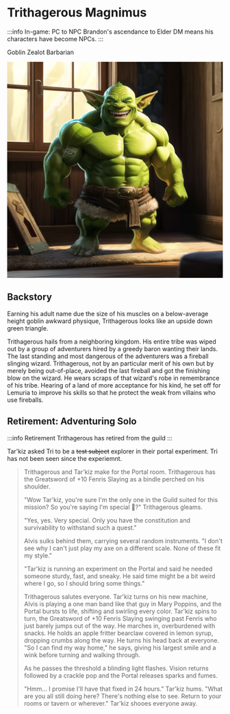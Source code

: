 # Trithagerous Magnimus

:::info In-game: PC to NPC
Brandon's ascendance to Elder DM means his characters have become NPCs.
:::

Goblin Zealot Barbarian

![Trithagerous](/img/players/Tri.png)

## Backstory

Earning his adult name due the size of his muscles on a below-average height goblin awkward physique, Trithagerous looks like an upside down green triangle.

Trithagerous hails from a neighboring kingdom.
His entire tribe was wiped out by a group of adventurers hired by a greedy baron wanting their lands.
The last standing and most dangerous of the adventurers was a fireball slinging wizard.
Trithagerous, not by an particular merit of his own but by merely being out-of-place, avoided the last fireball and got the finishing blow on the wizard.
He wears scraps of that wizard's robe in remembrance of his tribe. Hearing of a land of more acceptance for his kind, he set off for Lemuria to improve his skills so that he protect the weak from villains who use fireballs.

## Retirement: Adventuring Solo

:::info Retirement
Trithagerous has retired from the guild
:::

Tar'kiz asked Tri to be a ~~test subject~~ explorer in their portal experiment. Tri has not been seen since the experiemnt.

> Trithagerous and Tar'kiz make for the Portal room. Trithagerous has the Greatsword of +10 Fenris Slaying as a bindle perched on his shoulder.
>
> "Wow Tar'kiz, you're sure I'm the only one in the Guild suited for this mission? So you're saying I'm special 🤩?" Trithagerous gleams.
>
> "Yes, yes. Very special. Only you have the constitution and survivability to withstand such a quest."
>
> Alvis sulks behind them, carrying several random instruments. "I don't see why I can't just play my axe on a different scale. None of these fit my style."
>
> "Tar'kiz is running an experiment on the Portal and said he needed someone sturdy, fast, and sneaky. He said time might be a bit weird where I go, so I should bring some things."
>
> Trithagerous salutes everyone. Tar'kiz turns on his new machine, Alvis is playing a one man band like that guy in Mary Poppins, and the Portal bursts to life, shifting and swirling every color. Tar'kiz spins to turn, the Greatsword of +10 Fenris Slaying swinging past Fenris who just barely jumps out of the way. He marches in, overburdened with snacks. He holds an apple fritter bearclaw covered in lemon syrup, dropping crumbs along the way. He turns his head back at everyone. "So I can find my way home," he says, giving his largest smile and a wink before turning and walking through.
>
> As he passes the threshold a blinding light flashes. Vision returns followed by a crackle pop and the Portal releases sparks and fumes.
>
> "Hmm... I promise I'll have that fixed in 24 hours." Tar'kiz hums. "What are you all still doing here? There's nothing else to see. Return to your rooms or tavern or wherever." Tar'kiz shooes everyone away.
